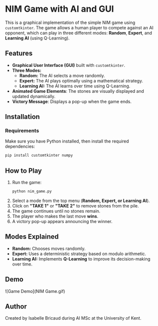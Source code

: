 # NIM Game with AI and GUI

This is a graphical implementation of the simple NIM game using `customtkinter`. The game allows a human player to compete against an AI opponent, which can play in three different modes: **Random**, **Expert**, and **Learning AI** (using Q-Learning).

## Features
- **Graphical User Interface (GUI)** built with `customtkinter`.
- **Three Modes:**
  - **Random:** The AI selects a move randomly.
  - **Expert:** The AI plays optimally using a mathematical strategy.
  - **Learning AI:** The AI learns over time using Q-Learning.
- **Animated Game Elements**: The stones are visually displayed and updated dynamically.
- **Victory Message**: Displays a pop-up when the game ends.

## Installation
### Requirements
Make sure you have Python installed, then install the required dependencies:
```bash
pip install customtkinter numpy
```

## How to Play
1. Run the game:
   ```bash
   python nim_game.py
   ```
2. Select a mode from the top menu (**Random, Expert, or Learning AI**).
3. Click on **"TAKE 1"** or **"TAKE 2"** to remove stones from the pile.
4. The game continues until no stones remain.
5. The player who makes the last move **wins**.
6. A victory pop-up appears announcing the winner.

## Modes Explained
- **Random:** Chooses moves randomly.
- **Expert:** Uses a deterministic strategy based on modulo arithmetic.
- **Learning AI:** Implements **Q-Learning** to improve its decision-making over time.

## Demo
![Game Demo](NIM Game.gif)

## Author
Created by Isabelle Bricaud during AI MSc at the University of Kent.

